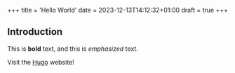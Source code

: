 +++
title = 'Hello World'
date = 2023-12-13T14:12:32+01:00
draft = true
+++
## Introduction

This is **bold** text, and this is *emphasized* text.

Visit the [Hugo](https://gohugo.io) website!